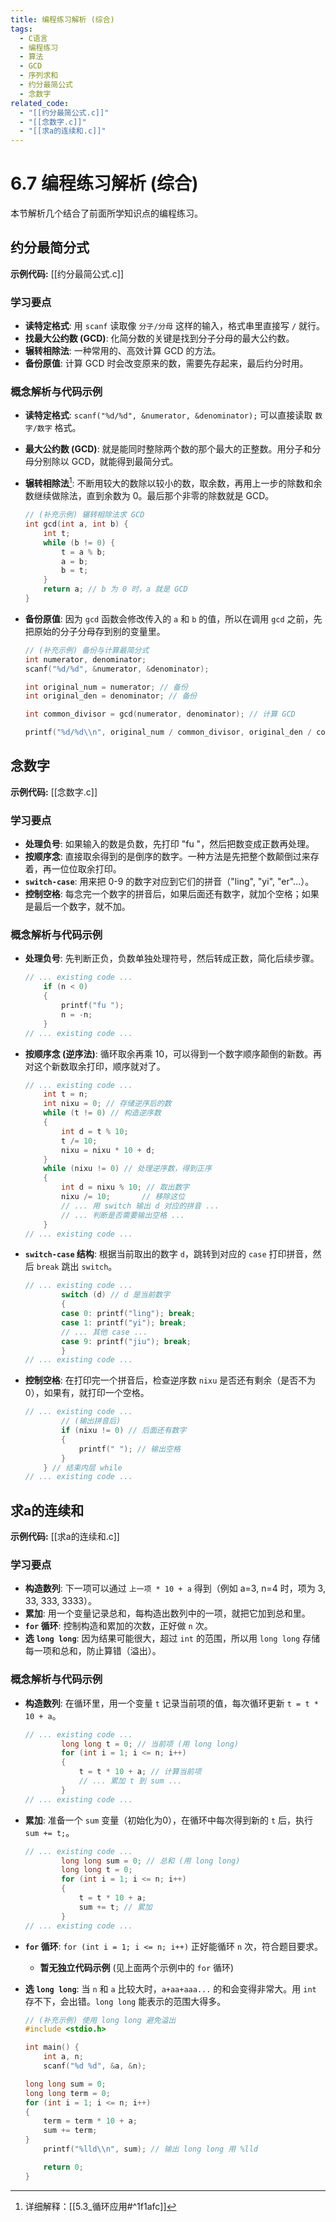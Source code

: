 ```yaml
---
title: 编程练习解析 (综合)
tags:
  - C语言
  - 编程练习
  - 算法
  - GCD
  - 序列求和
  - 约分最简公式
  - 念数字
related_code:
  - "[[约分最简公式.c]]"
  - "[[念数字.c]]"
  - "[[求a的连续和.c]]"
---
```


# 6.7 编程练习解析 (综合)

本节解析几个结合了前面所学知识点的编程练习。
## 约分最简分式

**示例代码:** [[约分最简公式.c]]
### 学习要点

*   **读特定格式**: 用 `scanf` 读取像 `分子/分母` 这样的输入，格式串里直接写 `/` 就行。
*   **找最大公约数 (GCD)**: 化简分数的关键是找到分子分母的最大公约数。
*   **辗转相除法**: 一种常用的、高效计算 GCD 的方法。
*   **备份原值**: 计算 GCD 时会改变原来的数，需要先存起来，最后约分时用。

### 概念解析与代码示例

*   **读特定格式**: `scanf("%d/%d", &numerator, &denominator);` 可以直接读取 `数字/数字` 格式。

*   **最大公约数 (GCD)**: 就是能同时整除两个数的那个最大的正整数。用分子和分母分别除以 GCD，就能得到最简分式。

*   **辗转相除法**[^1]: 不断用较大的数除以较小的数，取余数，再用上一步的除数和余数继续做除法，直到余数为 0。最后那个非零的除数就是 GCD。

    ```c
    // (补充示例) 辗转相除法求 GCD
    int gcd(int a, int b) {
        int t;
        while (b != 0) {
            t = a % b;
            a = b;
            b = t;
        }
        return a; // b 为 0 时，a 就是 GCD
    }
    ```

*   **备份原值**: 因为 `gcd` 函数会修改传入的 `a` 和 `b` 的值，所以在调用 `gcd` 之前，先把原始的分子分母存到别的变量里。

    ```c
    // (补充示例) 备份与计算最简分式
    int numerator, denominator;
    scanf("%d/%d", &numerator, &denominator);
    
    int original_num = numerator; // 备份
    int original_den = denominator; // 备份
    
    int common_divisor = gcd(numerator, denominator); // 计算 GCD
    
    printf("%d/%d\\n", original_num / common_divisor, original_den / common_divisor); 
    ```

## 念数字

**示例代码:** [[念数字.c]]
### 学习要点

*   **处理负号**: 如果输入的数是负数，先打印 "fu "，然后把数变成正数再处理。
*   **按顺序念**: 直接取余得到的是倒序的数字。一种方法是先把整个数颠倒过来存着，再一位位取余打印。
*   **`switch-case`**: 用来把 0-9 的数字对应到它们的拼音（"ling", "yi", "er"...）。
*   **控制空格**: 每念完一个数字的拼音后，如果后面还有数字，就加个空格；如果是最后一个数字，就不加。

### 概念解析与代码示例

*   **处理负号**: 先判断正负，负数单独处理符号，然后转成正数，简化后续步骤。

    ```c
    // ... existing code ...
        if (n < 0)
        {
            printf("fu ");
            n = -n;
        }
    // ... existing code ...
    ```

*   **按顺序念 (逆序法)**: 循环取余再乘 10，可以得到一个数字顺序颠倒的新数。再对这个新数取余打印，顺序就对了。

    ```c
    // ... existing code ...
        int t = n;
        int nixu = 0; // 存储逆序后的数
        while (t != 0) // 构造逆序数
        {
            int d = t % 10;
            t /= 10;
            nixu = nixu * 10 + d;
        }
        while (nixu != 0) // 处理逆序数，得到正序
        {
            int d = nixu % 10; // 取出数字
            nixu /= 10;       // 移除这位
            // ... 用 switch 输出 d 对应的拼音 ...
            // ... 判断是否需要输出空格 ...
        }
    // ... existing code ...
    ```
    <!-- 助理提示：视频中提到了使用 mask 的正序输出方法，但提供的 `念数字.c` 代码使用的是先逆序再输出的方法。 -->

*   **`switch-case` 结构**: 根据当前取出的数字 `d`，跳转到对应的 `case` 打印拼音，然后 `break` 跳出 `switch`。

    ```c
    // ... existing code ...
            switch (d) // d 是当前数字
            {
            case 0: printf("ling"); break;
            case 1: printf("yi"); break;
            // ... 其他 case ...
            case 9: printf("jiu"); break;
            }
    // ... existing code ...
    ```

*   **控制空格**: 在打印完一个拼音后，检查逆序数 `nixu` 是否还有剩余（是否不为0），如果有，就打印一个空格。

    ```c
    // ... existing code ...
            // (输出拼音后)
            if (nixu != 0) // 后面还有数字
            {
                printf(" "); // 输出空格
            }
        } // 结束内层 while
    // ... existing code ...
    ```

## 求a的连续和

**示例代码:** [[求a的连续和.c]]
### 学习要点

*   **构造数列**: 下一项可以通过 `上一项 * 10 + a` 得到（例如 a=3, n=4 时，项为 3, 33, 333, 3333）。
*   **累加**: 用一个变量记录总和，每构造出数列中的一项，就把它加到总和里。
*   **`for` 循环**: 控制构造和累加的次数，正好做 `n` 次。
*   **选 `long long`**: 因为结果可能很大，超过 `int` 的范围，所以用 `long long` 存储每一项和总和，防止算错（溢出）。

### 概念解析与代码示例

*   **构造数列**: 在循环里，用一个变量 `t` 记录当前项的值，每次循环更新 `t = t * 10 + a`。

    ```c
    // ... existing code ...
            long long t = 0; // 当前项 (用 long long)
            for (int i = 1; i <= n; i++)
            {
                t = t * 10 + a; // 计算当前项
                // ... 累加 t 到 sum ...
            }
    // ... existing code ...
    ```

*   **累加**: 准备一个 `sum` 变量（初始化为0），在循环中每次得到新的 `t` 后，执行 `sum += t;`。

    ```c
    // ... existing code ...
            long long sum = 0; // 总和 (用 long long)
            long long t = 0;
            for (int i = 1; i <= n; i++)
            {
                t = t * 10 + a;
                sum += t; // 累加
            }
    // ... existing code ...
    ```

*   **`for` 循环**: `for (int i = 1; i <= n; i++)` 正好能循环 `n` 次，符合题目要求。

    *   **暂无独立代码示例** (见上面两个示例中的 `for` 循环)

*   **选 `long long`**: 当 `n` 和 `a` 比较大时，`a+aa+aaa...` 的和会变得非常大。用 `int` 存不下，会出错。`long long` 能表示的范围大得多。

    ```c
    // (补充示例) 使用 long long 避免溢出
    #include <stdio.h>

    int main() {
        int a, n;
        scanf("%d %d", &a, &n);

    long long sum = 0; 
    long long term = 0; 
    for (int i = 1; i <= n; i++) 
    {
        term = term * 10 + a; 
        sum += term; 
    }
        printf("%lld\\n", sum); // 输出 long long 用 %lld

        return 0;
    }
    ```
    <!-- 助理提示：提供的 `求a的连续和.c` 代码使用了 int，在 n 和 a 较大时可能存在溢出风险。建议使用 long long。 -->

[^1]: 详细解释：[[5.3_循环应用#^1f1afc]]

